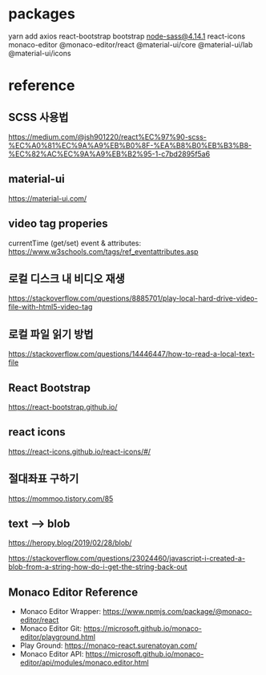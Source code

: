 # packages
yarn add axios react-bootstrap bootstrap node-sass@4.14.1 react-icons monaco-editor @monaco-editor/react @material-ui/core @material-ui/lab @material-ui/icons


# reference

## SCSS 사용법
https://medium.com/@jsh901220/react%EC%97%90-scss-%EC%A0%81%EC%9A%A9%EB%B0%8F-%EA%B8%B0%EB%B3%B8-%EC%82%AC%EC%9A%A9%EB%B2%95-1-c7bd2895f5a6


## material-ui
https://material-ui.com/


## video tag properies
currentTime (get/set)
event & attributes: https://www.w3schools.com/tags/ref_eventattributes.asp

## 로컬 디스크 내 비디오 재생
https://stackoverflow.com/questions/8885701/play-local-hard-drive-video-file-with-html5-video-tag


## 로컬 파일 읽기 방법
https://stackoverflow.com/questions/14446447/how-to-read-a-local-text-file


## React Bootstrap
https://react-bootstrap.github.io/


## react icons
https://react-icons.github.io/react-icons/#/


## 절대좌표 구하기
https://mommoo.tistory.com/85


## text --> blob
https://heropy.blog/2019/02/28/blob/

https://stackoverflow.com/questions/23024460/javascript-i-created-a-blob-from-a-string-how-do-i-get-the-string-back-out



## Monaco Editor Reference
- Monaco Editor Wrapper: https://www.npmjs.com/package/@monaco-editor/react
- Monaco Editor Git: https://microsoft.github.io/monaco-editor/playground.html
- Play Ground: https://monaco-react.surenatoyan.com/
- Monaco Editor API: https://microsoft.github.io/monaco-editor/api/modules/monaco.editor.html
